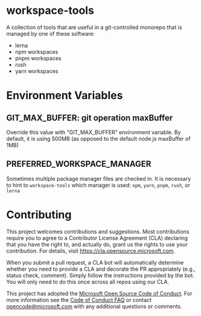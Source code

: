 # workspace-tools

A collection of tools that are useful in a git-controlled monorepo that is managed by one of these software:

- lerna
- npm workspaces
- pnpm workspaces
- rush
- yarn workspaces

# Environment Variables

## GIT_MAX_BUFFER: git operation maxBuffer

Override this value with "GIT_MAX_BUFFER" environment variable. By default, it is using 500MB (as opposed to the
default node.js maxBuffer of 1MB)

## PREFERRED_WORKSPACE_MANAGER

Sometimes multiple package manager files are checked in. It is necessary to hint to `workspace-tools` which manager
is used: `npm`, `yarn`, `pnpm`, `rush`, or `lerna`

# Contributing

This project welcomes contributions and suggestions. Most contributions require you to agree to a
Contributor License Agreement (CLA) declaring that you have the right to, and actually do, grant us
the rights to use your contribution. For details, visit https://cla.opensource.microsoft.com.

When you submit a pull request, a CLA bot will automatically determine whether you need to provide
a CLA and decorate the PR appropriately (e.g., status check, comment). Simply follow the instructions
provided by the bot. You will only need to do this once across all repos using our CLA.

This project has adopted the [Microsoft Open Source Code of Conduct](https://opensource.microsoft.com/codeofconduct/).
For more information see the [Code of Conduct FAQ](https://opensource.microsoft.com/codeofconduct/faq/) or
contact [opencode@microsoft.com](mailto:opencode@microsoft.com) with any additional questions or comments.
